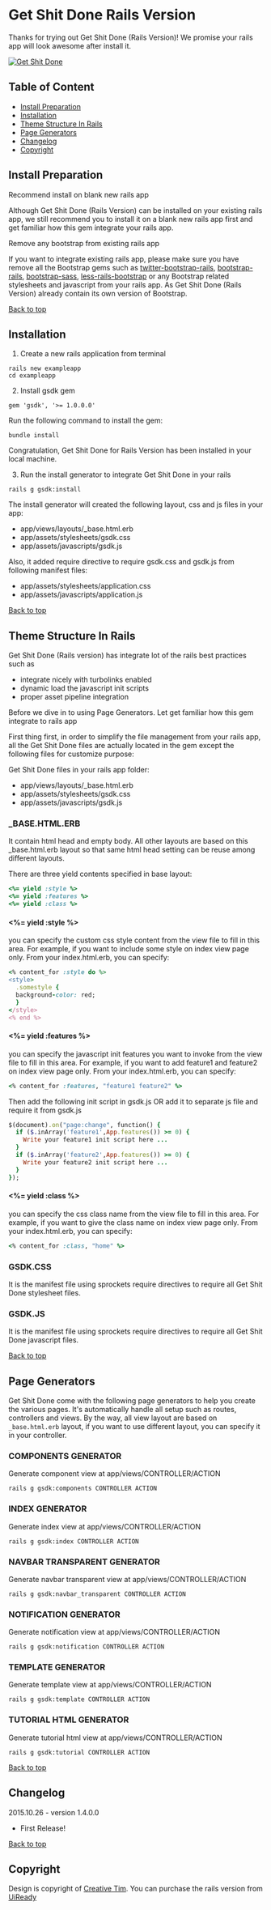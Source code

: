 # Get Shit Done Rails Version

Thanks for trying out Get Shit Done (Rails Version)! We promise your rails app will look awesome after install it.

[![Get Shit Done](https://raw.githubusercontent.com/UiReady/uiready.github.io/master/images/gsdk_rails_cover.jpg)](https://uiready.io/items/get-shit-done-rails-version)

## Table of Content

* [Install Preparation](#install-preparation)
* [Installation](#installation)
* [Theme Structure In Rails](#theme-structure-in-rails)
* [Page Generators](#page-generators)
* [Changelog](#changelog)
* [Copyright](#copyright)

## Install Preparation

Recommend install on blank new rails app

Although Get Shit Done (Rails Version) can be installed on your existing rails app, we still recommend you to install it on a blank new rails app first and get familiar how this gem integrate your rails app.

Remove any bootstrap from existing rails app

If you want to integrate existing rails app, please make sure you have remove all the Bootstrap gems such as [twitter-bootstrap-rails](https://github.com/seyhunak/twitter-bootstrap-rails), [bootstrap-rails](https://github.com/anjlab/bootstrap-rails), [bootstrap-sass](https://github.com/twbs/bootstrap-sass), [less-rails-bootstrap](https://github.com/metaskills/less-rails-bootstrap) or any Bootstrap related stylesheets and javascript from your rails app. As Get Shit Done (Rails Version) already contain its own version of Bootstrap.

[Back to top](#table-of-content)

## Installation

1. Create a new rails application from terminal

  ```
  rails new exampleapp
  cd exampleapp
  ```

2. Install gsdk gem

  ```
  gem 'gsdk', '>= 1.0.0.0'
  ```

  Run the following command to install the gem:

  ```
  bundle install
  ```

  Congratulation, Get Shit Done for Rails Version has been installed in your local machine.

3. Run the install generator to integrate Get Shit Done in your rails

  ```
  rails g gsdk:install
  ```

  The install generator will created the following layout, css and js files in your app:

  * app/views/layouts/_base.html.erb
  * app/assets/stylesheets/gsdk.css
  * app/assets/javascripts/gsdk.js

  Also, it added require directive to require gsdk.css and gsdk.js from following manifest files:

  * app/assets/stylesheets/application.css
  * app/assets/javascripts/application.js

[Back to top](#table-of-content)

## Theme Structure In Rails

Get Shit Done (Rails version) has integrate lot of the rails best practices such as

* integrate nicely with turbolinks enabled
* dynamic load the javascript init scripts
* proper asset pipeline integration

Before we dive in to using Page Generators. Let get familiar how this gem integrate to rails app

First thing first, in order to simplify the file management from your rails app, all the Get Shit Done files are actually located in the gem except the following files for customize purpose:

Get Shit Done files in your rails app folder:

* app/views/layouts/_base.html.erb
* app/assets/stylesheets/gsdk.css
* app/assets/javascripts/gsdk.js

### _BASE.HTML.ERB

It contain html head and empty body. All other layouts are based on this _base.html.erb layout so that same html head setting can be reuse among different layouts.

There are three yield contents specified in base layout:

```ruby
<%= yield :style %>
<%= yield :features %>
<%= yield :class %>
```

#### <%= yield :style %>

you can specify the custom css style content from the view file to fill in this area. For example, if you want to include some style on index view page only. From your index.html.erb, you can specify:

```ruby
<% content_for :style do %>
<style>
  .somestyle {
  background-color: red;
  }
</style>
<% end %>
```

#### <%= yield :features %>

you can specify the javascript init features you want to invoke from the view file to fill in this area. For example, if you want to add feature1 and feature2 on index view page only. From your index.html.erb, you can specify:

```ruby
<% content_for :features, "feature1 feature2" %>
```

Then add the following init script in gsdk.js OR add it to separate js file and require it from gsdk.js

```ruby
$(document).on("page:change", function() {
  if ($.inArray('feature1',App.features()) >= 0) {
    Write your feature1 init script here ...
  }
  if ($.inArray('feature2',App.features()) >= 0) {
    Write your feature2 init script here ...
  }
});
```

#### <%= yield :class %>

you can specify the css class name from the view file to fill in this area. For example, if you want to give the class name on index view page only. From your index.html.erb, you can specify:

```ruby
<% content_for :class, "home" %>
```

### GSDK.CSS

It is the manifest file using sprockets require directives to require all Get Shit Done stylesheet files.


### GSDK.JS

It is the manifest file using sprockets require directives to require all Get Shit Done javascript files.

[Back to top](#table-of-content)

## Page Generators

Get Shit Done come with the following page generators to help you create the various pages. It's automatically handle all setup such as routes, controllers and views. By the way, all view layout are based on `_base.html.erb` layout, if you want to use different layout, you can specify it in your controller.

### COMPONENTS GENERATOR

Generate component view at app/views/CONTROLLER/ACTION

```
rails g gsdk:components CONTROLLER ACTION
```

### INDEX GENERATOR

Generate index view at app/views/CONTROLLER/ACTION

```
rails g gsdk:index CONTROLLER ACTION
```

### NAVBAR TRANSPARENT GENERATOR

Generate navbar transparent view at app/views/CONTROLLER/ACTION

```
rails g gsdk:navbar_transparent CONTROLLER ACTION
```

### NOTIFICATION GENERATOR

Generate notification view at app/views/CONTROLLER/ACTION

```
rails g gsdk:notification CONTROLLER ACTION
```

### TEMPLATE GENERATOR

Generate template view at app/views/CONTROLLER/ACTION

```
rails g gsdk:template CONTROLLER ACTION
```

### TUTORIAL HTML GENERATOR

Generate tutorial html view at app/views/CONTROLLER/ACTION

```
rails g gsdk:tutorial CONTROLLER ACTION
```

[Back to top](#table-of-content)

## Changelog

2015.10.26 - version 1.4.0.0

* First Release!

[Back to top](#table-of-content)

## Copyright

Design is copyright of [Creative Tim](http://creative-tim.com). You can purchase the rails version from [UiReady]("https://uiready.io/items/get-shit-done-rails-version")

